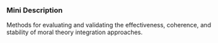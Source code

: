 ### Mini Description

Methods for evaluating and validating the effectiveness, coherence, and stability of moral theory integration approaches.

